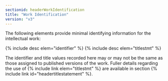 ```yaml
---
sectionid: headerWorkIdentification
title: "Work Identification"
version: "v3"
---
```


The following elements provide minimal identifying information for the intellectual
work:



{% include desc elem="identifier" %}
{% include desc elem="titlestmt" %}




The identifier and title values recorded here may or may not be the same as those
assigned
to published versions of the work. Fuller details regarding the use of {% include link elem="titlestmt" %} are available in section {% include link id="headertitlestatement" %}.

